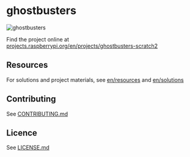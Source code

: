 # ghostbusters

![ghostbusters](/en/images/banner.png)

Find the project online at [projects.raspberrypi.org/en/projects/ghostbusters-scratch2](https://projects.raspberrypi.org/en/projects/ghostbusters-scratch2)

## Resources
For solutions and project materials, see [en/resources](https://github.com/raspberrypilearning/ghostbusters-scratch2/tree/master/en/resources) and  [en/solutions](https://github.com/raspberrypilearning/ghostbusters-scratch2/tree/master/en/solutions)

## Contributing
See [CONTRIBUTING.md](CONTRIBUTING.md)

## Licence
See [LICENSE.md](LICENSE.md)
